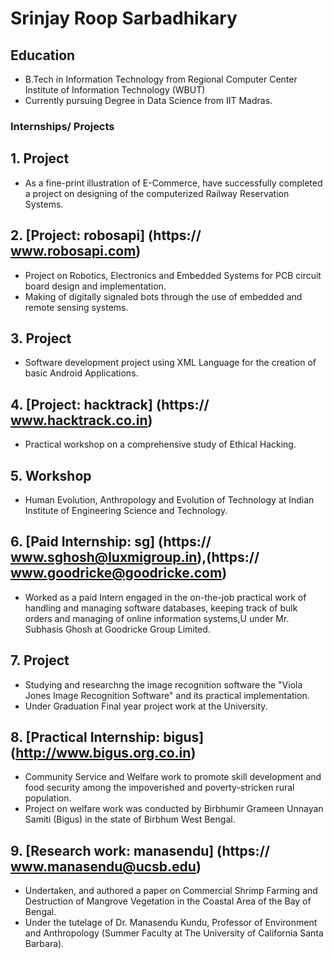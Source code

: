 # Srinjay Roop Sarbadhikary

## Education
- B.Tech in Information Technology from Regional Computer Center Institute of Information Technology (WBUT)
- Currently pursuing Degree in Data Science from IIT Madras.

### Internships/ Projects
## 1. Project 
- As a fine-print illustration of E-Commerce, have successfully completed a project on designing of the computerized Railway Reservation Systems.
 
## 2. [Project: robosapi] (https:// www.robosapi.com)
- Project on Robotics, Electronics and Embedded Systems for PCB circuit board design and implementation.
- Making of digitally signaled bots through the use of embedded and remote sensing systems.

## 3. Project 
- Software development project using XML Language for the creation of basic Android Applications.

## 4. [Project: hacktrack] (https:// www.hacktrack.co.in)
- Practical workshop on a comprehensive study of Ethical Hacking.

## 5. Workshop 
- Human Evolution, Anthropology and Evolution of Technology at Indian Institute of Engineering Science and Technology.

## 6. [Paid Internship: sg] (https:// www.sghosh@luxmigroup.in),(https:// www.goodricke@goodricke.com)
 - Worked as a paid Intern engaged in the on-the-job practical work of handling and managing software databases, keeping track of bulk orders and managing of online information systems,U under Mr. Subhasis Ghosh at Goodricke Group Limited.
 
 ## 7. Project
 - Studying and researchng the image recognition software the "Viola Jones Image Recognition Software" and its practical implementation.
 -  Under Graduation Final year project work at the University.

## 8. [Practical Internship: bigus] (http://www.bigus.org.co.in)
- Community Service and Welfare work to promote skill development and food security among the impoverished and poverty-stricken rural population.
- Project on welfare work was conducted by Birbhumir Grameen Unnayan Samiti (Bigus) in the state of Birbhum West Bengal.

## 9. [Research work: manasendu] (https:// www.manasendu@ucsb.edu)
- Undertaken, and authored a paper on Commercial Shrimp Farming and Destruction of Mangrove Vegetation in the Coastal Area of the Bay of Bengal.
- Under the tutelage of Dr. Manasendu Kundu, Professor of Environment and Anthropology (Summer Faculty at The University of California Santa Barbara).



